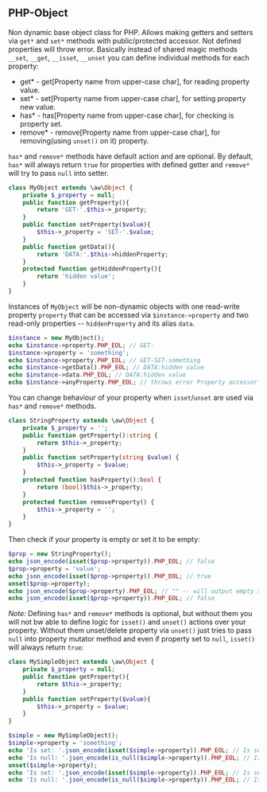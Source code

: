 ## PHP-Object
Non dynamic base object class for PHP. Allows making getters and setters via `get*` and `set*` methods with public/protected accessor. Not defined properties will throw error.
Basically instead of shared magic methods `__set`, `__get`, `__isset`, `__unset` you can define individual methods for each property:
* get* - get[Property name from upper-case char], for reading property value.
* set* - set[Property name from upper-case char], for setting property new value.
* has* - has[Property name from upper-case char], for checking is property set.
* remove* - remove[Property name from upper-case char], for removing(using `unset()` on it) property.  

`has*` and `remove*` methods have default action and are optional. By default, `has*` will always return `true` for properties with defined getter and `remove*` will try to pass `null` into setter.

```php
class MyObject extends \aw\Object {
    private $_property = null;
    public function getProperty(){
        return 'GET-'.$this->_property;
    }
    public function setProperty($value){
        $this->_property = 'SET-'.$value;
    }
    public function getData(){
        return 'DATA:'.$this->hiddenProperty;
    }
    protected function getHiddenProperty(){
        return 'hidden value';
    }
}
```
Instances of `MyObject` will be non-dynamic objects with one read-write property `property` that can be accessed via `$instance->property` and two read-only properties -- `hiddenProperty` and its alias `data`.
```php
$instance = new MyObject();
echo $instance->property.PHP_EOL; // GET-
$instance->property = 'something';
echo $instance->property.PHP_EOL; // GET-SET-something
echo $instance->getData().PHP_EOL; // DATA:hidden value
echo $instance->data.PHP_EOL; // DATA:hidden value
echo $instance->anyProperty.PHP_EOL; // throws error Property accessor "anyProperty" not found.
```
You can change behaviour of your property when `isset`/`unset` are used via `has*` and `remove*` methods.
```php
class StringProperty extends \aw\Object {
    private $_property = '';
    public function getProperty():string {
        return $this->_property;
    }
    public function setProperty(string $value) {
        $this->_property = $value;
    }
    protected function hasProperty():bool {
        return (bool)$this->_property;
    }
    protected function removeProperty() {
        $this->_property = '';
    }
}
```
Then check if your property is empty or set it to be empty:
```php
$prop = new StringProperty();
echo json_encode(isset($prop->property)).PHP_EOL; // false
$prop->property = 'value';
echo json_encode(isset($prop->property)).PHP_EOL; // true
unset($prop->property);
echo json_encode($prop->property).PHP_EOL; // "" -- will output empty string in JSON format
echo json_encode(isset($prop->property)).PHP_EOL; // false
```
*Note:* Defining `has*` and `remove*` methods is optional, but without them you will not bw able to define logic for `isset()` and `unset()` actions over your property.  Without them unset/delete property via `unset()` just tries to pass `null` into property mutator method and even if property set to `null`, `isset()` will always return `true`:
```php
class MySimpleObject extends \aw\Object {
    private $_property = null;
    public function getProperty(){
        return $this->_property;
    }
    public function setProperty($value){
        $this->_property = $value;
    }
}

$simple = new MySimpleObject();
$simple->property = 'something';
echo 'Is set: '.json_encode(isset($simple->property)).PHP_EOL; // Is set: true
echo 'Is null: '.json_encode(is_null($simple->property)).PHP_EOL; // Is null: false
unset($simple->property);
echo 'Is set: '.json_encode(isset($simple->property)).PHP_EOL; // Is set: true
echo 'Is null: '.json_encode(is_null($simple->property)).PHP_EOL; // Is null: true
```
